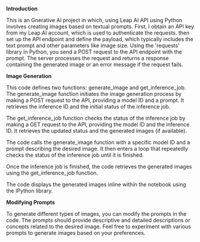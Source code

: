**Introduction**

This is an Gnerative AI project in which, using Leap AI API using Python involves creating images based on textual prompts. First, I obtain an API key from my Leap AI account, which is used to authenticate the requests. 
then set up the API endpoint and define the payload, which typically includes the text prompt and other parameters like image size. Using the 'requests' library in Python, you send a POST request to the API endpoint 
with the prompt. The server processes the request and returns a response containing the generated image or an error message if the request fails.

**Image Generation**

This code defines two functions: generate_image and get_inference_job. The generate_image function initiates the image generation process by making a POST request to the API, providing a model ID and a prompt. It retrieves the inference ID and the initial status of the inference job.

The get_inference_job function checks the status of the inference job by making a GET request to the API, providing the model ID and the inference ID. It retrieves the updated status and the generated images (if available).

The code calls the generate_image function with a specific model ID and a prompt describing the desired image. It then enters a loop that repeatedly checks the status of the inference job until it is finished.

Once the inference job is finished, the code retrieves the generated images using the get_inference_job function.

The code displays the generated images inline within the notebook using the IPython library.

**Modifying Prompts**

To generate different types of images, you can modify the prompts in the code. The prompts should provide descriptive and detailed descriptions or concepts related to the desired image. Feel free to experiment with various prompts to generate images based on your preferences.
